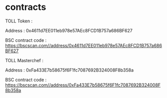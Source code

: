 # contracts

TOLL Token : 

Address : 0x4611d7EE011eb978e57AEc8FCD1B757a686BF627

BSC contract code : https://bscscan.com//address/0x4611d7EE011eb978e57AEc8FCD1B757a686BF627

TOLL Masterchef : 

Address : 0xFa433E7b58675f6F1fc7087692B324008F8b358a

BSC contract code : https://bscscan.com//address/0xFa433E7b58675f6F1fc7087692B324008F8b358a

